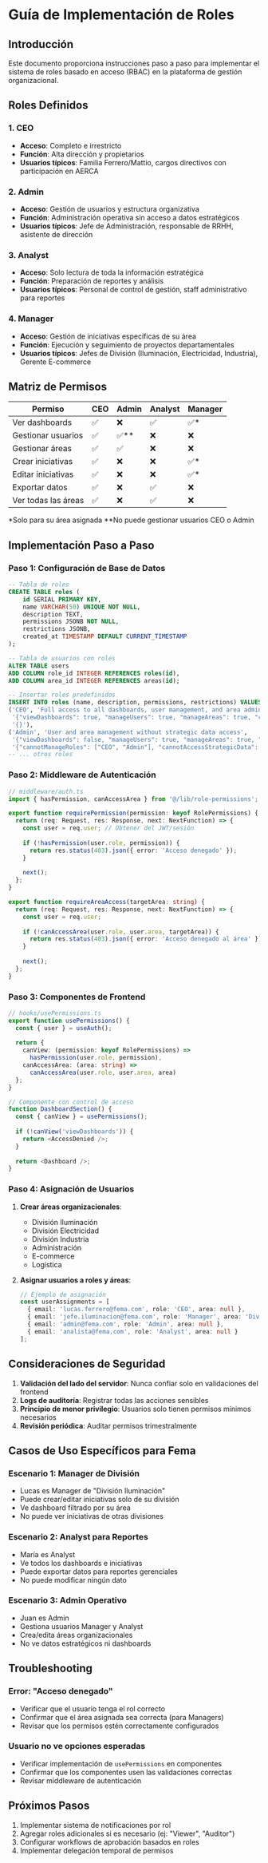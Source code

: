 # Guía de Implementación de Roles

## Introducción

Este documento proporciona instrucciones paso a paso para implementar el sistema de roles basado en acceso (RBAC) en la plataforma de gestión organizacional.

## Roles Definidos

### 1. CEO
- **Acceso**: Completo e irrestricto
- **Función**: Alta dirección y propietarios
- **Usuarios típicos**: Familia Ferrero/Mattio, cargos directivos con participación en AERCA

### 2. Admin
- **Acceso**: Gestión de usuarios y estructura organizativa
- **Función**: Administración operativa sin acceso a datos estratégicos
- **Usuarios típicos**: Jefe de Administración, responsable de RRHH, asistente de dirección

### 3. Analyst
- **Acceso**: Solo lectura de toda la información estratégica
- **Función**: Preparación de reportes y análisis
- **Usuarios típicos**: Personal de control de gestión, staff administrativo para reportes

### 4. Manager
- **Acceso**: Gestión de iniciativas específicas de su área
- **Función**: Ejecución y seguimiento de proyectos departamentales
- **Usuarios típicos**: Jefes de División (Iluminación, Electricidad, Industria), Gerente E-commerce

## Matriz de Permisos

| Permiso | CEO | Admin | Analyst | Manager |
|---------|-----|-------|---------|---------|
| Ver dashboards | ✅ | ❌ | ✅ | ✅* |
| Gestionar usuarios | ✅ | ✅** | ❌ | ❌ |
| Gestionar áreas | ✅ | ✅ | ❌ | ❌ |
| Crear iniciativas | ✅ | ❌ | ❌ | ✅* |
| Editar iniciativas | ✅ | ❌ | ❌ | ✅* |
| Exportar datos | ✅ | ❌ | ✅ | ❌ |
| Ver todas las áreas | ✅ | ❌ | ✅ | ❌ |

*Solo para su área asignada
**No puede gestionar usuarios CEO o Admin

## Implementación Paso a Paso

### Paso 1: Configuración de Base de Datos

```sql
-- Tabla de roles
CREATE TABLE roles (
    id SERIAL PRIMARY KEY,
    name VARCHAR(50) UNIQUE NOT NULL,
    description TEXT,
    permissions JSONB NOT NULL,
    restrictions JSONB,
    created_at TIMESTAMP DEFAULT CURRENT_TIMESTAMP
);

-- Tabla de usuarios con roles
ALTER TABLE users 
ADD COLUMN role_id INTEGER REFERENCES roles(id),
ADD COLUMN area_id INTEGER REFERENCES areas(id);

-- Insertar roles predefinidos
INSERT INTO roles (name, description, permissions, restrictions) VALUES
('CEO', 'Full access to all dashboards, user management, and area administration', 
 '{"viewDashboards": true, "manageUsers": true, "manageAreas": true, "createInitiatives": true, "editInitiatives": true, "exportData": true, "viewAllAreas": true}', 
 '{}'),
('Admin', 'User and area management without strategic data access',
 '{"viewDashboards": false, "manageUsers": true, "manageAreas": true, "createInitiatives": false, "editInitiatives": false, "exportData": false, "viewAllAreas": false}',
 '{"cannotManageRoles": ["CEO", "Admin"], "cannotAccessStrategicData": true}'),
-- ... otros roles
```

### Paso 2: Middleware de Autenticación

```typescript
// middleware/auth.ts
import { hasPermission, canAccessArea } from '@/lib/role-permissions';

export function requirePermission(permission: keyof RolePermissions) {
  return (req: Request, res: Response, next: NextFunction) => {
    const user = req.user; // Obtener del JWT/sesión
    
    if (!hasPermission(user.role, permission)) {
      return res.status(403).json({ error: 'Acceso denegado' });
    }
    
    next();
  };
}

export function requireAreaAccess(targetArea: string) {
  return (req: Request, res: Response, next: NextFunction) => {
    const user = req.user;
    
    if (!canAccessArea(user.role, user.area, targetArea)) {
      return res.status(403).json({ error: 'Acceso denegado al área' });
    }
    
    next();
  };
}
```

### Paso 3: Componentes de Frontend

```typescript
// hooks/usePermissions.ts
export function usePermissions() {
  const { user } = useAuth();
  
  return {
    canView: (permission: keyof RolePermissions) => 
      hasPermission(user.role, permission),
    canAccessArea: (area: string) => 
      canAccessArea(user.role, user.area, area)
  };
}

// Componente con control de acceso
function DashboardSection() {
  const { canView } = usePermissions();
  
  if (!canView('viewDashboards')) {
    return <AccessDenied />;
  }
  
  return <Dashboard />;
}
```

### Paso 4: Asignación de Usuarios

1. **Crear áreas organizacionales**:
   - División Iluminación
   - División Electricidad  
   - División Industria
   - Administración
   - E-commerce
   - Logística

2. **Asignar usuarios a roles y áreas**:
   ```typescript
   // Ejemplo de asignación
   const userAssignments = [
     { email: 'lucas.ferrero@fema.com', role: 'CEO', area: null },
     { email: 'jefe.iluminacion@fema.com', role: 'Manager', area: 'División Iluminación' },
     { email: 'admin@fema.com', role: 'Admin', area: null },
     { email: 'analista@fema.com', role: 'Analyst', area: null }
   ];
   ```

## Consideraciones de Seguridad

1. **Validación del lado del servidor**: Nunca confiar solo en validaciones del frontend
2. **Logs de auditoría**: Registrar todas las acciones sensibles
3. **Principio de menor privilegio**: Usuarios solo tienen permisos mínimos necesarios
4. **Revisión periódica**: Auditar permisos trimestralmente

## Casos de Uso Específicos para Fema

### Escenario 1: Manager de División
- Lucas es Manager de "División Iluminación"
- Puede crear/editar iniciativas solo de su división
- Ve dashboard filtrado por su área
- No puede ver iniciativas de otras divisiones

### Escenario 2: Analyst para Reportes
- María es Analyst 
- Ve todos los dashboards e iniciativas
- Puede exportar datos para reportes gerenciales
- No puede modificar ningún dato

### Escenario 3: Admin Operativo
- Juan es Admin
- Gestiona usuarios Manager y Analyst
- Crea/edita áreas organizacionales
- No ve datos estratégicos ni dashboards

## Troubleshooting

### Error: "Acceso denegado"
- Verificar que el usuario tenga el rol correcto
- Confirmar que el área asignada sea correcta (para Managers)
- Revisar que los permisos estén correctamente configurados

### Usuario no ve opciones esperadas
- Verificar implementación de `usePermissions` en componentes
- Confirmar que los componentes usen las validaciones correctas
- Revisar middleware de autenticación

## Próximos Pasos

1. Implementar sistema de notificaciones por rol
2. Agregar roles adicionales si es necesario (ej: "Viewer", "Auditor")
3. Configurar workflows de aprobación basados en roles
4. Implementar delegación temporal de permisos